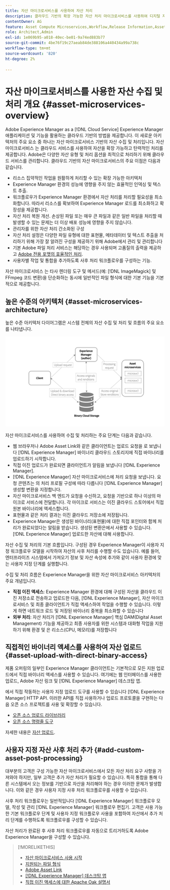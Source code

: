 ```yaml
---
title: 자산 마이크로서비스를 사용하여 자산 처리
description: 클라우드 기반의 확장 가능한 자산 처리 마이크로서비스를 사용하여 디지털 자산을 처리합니다.
contentOwner: AG
feature: Asset Compute Microservices,Workflow,Release Information,Asset Processing
role: Architect,Admin
exl-id: 1e069b95-a018-40ec-be01-9a74ed883b77
source-git-commit: 4be76f19c27aeab84de388106a440434a99a738c
workflow-type: tm+mt
source-wordcount: '820'
ht-degree: 2%

---
```


# 자산 마이크로서비스를 사용한 자산 수집 및 처리 개요 {#asset-microservices-overview}

Adobe Experience Manager as a [!DNL Cloud Service] Experience Manager 애플리케이션 및 기능을 활용하는 클라우드 기반의 방법을 제공합니다. 이 새로운 아키텍처의 주요 요소 중 하나는 자산 마이크로서비스 기반의 자산 수집 및 처리입니다. 자산 마이크로서비스 는 클라우드 서비스를 사용하여 자산을 확장 가능하고 탄력적인 처리를 제공합니다. Adobe은 다양한 자산 유형 및 처리 옵션을 최적으로 처리하기 위해 클라우드 서비스를 관리합니다. 클라우드 기반의 자산 마이크로서비스의 주요 이점은 다음과 같습니다.

* 리소스 집약적인 작업을 원활하게 처리할 수 있는 확장 가능한 아키텍처
* Experience Manager 환경의 성능에 영향을 주지 않는 효율적인 인덱싱 및 텍스트 추출.
* 워크플로우가 Experience Manager 환경에서 자산 처리를 처리할 필요성을 최소화합니다. 따라서 리소스를 확보하여 Experience Manager 로드를 최소화하고 확장성을 제공합니다.
* 자산 처리 복원 개선. 손상된 파일 또는 매우 큰 파일과 같은 일반 파일을 처리할 때 발생할 수 있는 문제는 더 이상 배포 성능에 영향을 주지 않습니다.
* 관리자를 위한 자산 처리 간소화된 구성
* 자산 처리 설정은 다양한 파일 유형에 대한 표현물, 메타데이터 및 텍스트 추출을 처리하기 위해 가장 잘 알려진 구성을 제공하기 위해 Adobe에서 관리 및 관리합니다
* 기본 Adobe 파일 처리 서비스는 해당하는 경우 사용되며 고품질의 출력을 제공하고 [Adobe 전용 포맷의 효율적인 처리](file-format-support.md).
* 사용자별 작업 및 통합을 추가하도록 사후 처리 워크플로우를 구성하는 기능.

자산 마이크로서비스 는 타사 렌더링 도구 및 메서드(예: [!DNL ImageMagick] 및 FFmpeg 코드 변환)을 단순화하는 동시에 일반적인 파일 형식에 대한 기본 기능을 기본적으로 제공합니다.

## 높은 수준의 아키텍처 {#asset-microservices-architecture}

높은 수준 아키텍처 다이어그램은 시스템 전체의 자산 수집 및 처리 및 흐름의 주요 요소를 나타냅니다.

<!-- Proposed DRAFT diagram for asset microservices overview - see section "Asset processing - high-level diagram" in the PPTX deck

https://adobe-my.sharepoint.com/personal/gklebus_adobe_com/_layouts/15/guestaccess.aspx?guestaccesstoken=jexDC5ZnepXSt6dTPciH66TzckS1BPEfdaZuSgHugL8%3D&docid=2_1ec37f0bd4cc74354b4f481cd420e07fc&rev=1&e=CdgElS
-->

![자산 마이크로서비스를 사용한 자산 수집 및 처리](assets/asset-microservices-overview.png "자산 마이크로서비스를 사용한 자산 수집 및 처리")

자산 마이크로서비스를 사용하여 수집 및 처리하는 주요 단계는 다음과 같습니다.

* 웹 브라우저나 Adobe Asset Link와 같은 클라이언트는 업로드 요청을 로 보냅니다 [!DNL Experience Manager] 바이너리 클라우드 스토리지에 직접 바이너리를 업로드하기 시작합니다.
* 직접 이진 업로드가 완료되면 클라이언트가 알림을 보냅니다 [!DNL Experience Manager].
* [!DNL Experience Manager] 자산 마이크로서비스에 처리 요청을 보냅니다. 요청 콘텐츠는 의 처리 프로필 구성에 따라 다릅니다 [!DNL Experience Manager] 생성할 변환을 지정합니다.
* 자산 마이크로서비스 백 엔드가 요청을 수신하고, 요청을 기반으로 하나 이상의 마이크로 서비스에 전달합니다. 각 마이크로 서비스는 이진 클라우드 스토어에서 직접 원본 바이너리에 액세스합니다.
* 표현물과 같은 처리 결과는 이진 클라우드 저장소에 저장됩니다.
* Experience Manager은 생성된 바이너리(표현물)에 대한 직접 포인터와 함께 처리가 완료되었다는 알림을 받습니다. 생성된 변환은에서 사용할 수 있습니다. [!DNL Experience Manager] 업로드한 자산에 대해 사용합니다.

자산 수집 및 처리의 기본 흐름입니다. 구성된 경우 Experience Manager이 사용자 지정 워크플로우 모델을 시작하여 자산의 사후 처리를 수행할 수도 있습니다. 예를 들어, 엔터프라이즈 시스템에서 가져오기 정보 및 자산 속성에 추가와 같이 사용자 환경에 맞는 사용자 지정 단계를 실행합니다.

수집 및 처리 흐름은 Experience Manager을 위한 자산 마이크로서비스 아키텍처의 주요 개념입니다.

* **직접 이진 액세스**: Experience Manager 환경에 대해 구성된 자산을 클라우드 이진 저장소로 전송하고 업로드한 다음, [!DNL Experience Manager], 자산 마이크로서비스 및 최종 클라이언트가 직접 액세스하여 작업을 수행할 수 있습니다. 이렇게 하면 네트워크 로드 및 저장된 바이너리 중복을 최소화할 수 있습니다
* **외부 처리**: 자산 처리가 [!DNL Experience Manager] 핵심 DAM(Digital Asset Management) 기능을 제공하고 최종 사용자를 위한 시스템과 대화형 작업을 지원하기 위해 환경 및 은 리소스(CPU, 메모리)를 저장합니다

## 직접적인 바이너리 액세스를 사용하여 자산 업로드 {#asset-upload-with-direct-binary-access}

제품 오퍼링의 일부인 Experience Manager 클라이언트는 기본적으로 모든 지원 업로드에서 직접 바이너리 액세스를 사용할 수 있습니다. 여기에는 웹 인터페이스를 사용한 업로드, Adobe 자산 링크 및 [!DNL Experience Manager] 데스크탑 앱.

에서 직접 작동하는 사용자 지정 업로드 도구를 사용할 수 있습니다 [!DNL Experience Manager] HTTP API. 이러한 API를 직접 사용하거나 업로드 프로토콜을 구현하는 다음 오픈 소스 프로젝트를 사용 및 확장할 수 있습니다.

* [오픈 소스 업로드 라이브러리](https://github.com/adobe/aem-upload)
* [오픈 소스 명령줄 도구](https://github.com/adobe/aio-cli-plugin-aem)

자세한 내용은 [자산 업로드](add-assets.md).

## 사용자 지정 자산 사후 처리 추가 {#add-custom-asset-post-processing}

대부분의 고객은 구성 가능한 자산 마이크로서비스에서 모든 자산 처리 요구 사항을 가져와야 하지만, 일부 고객은 추가 자산 처리가 필요할 수 있습니다. 특히 통합을 통해 다른 시스템에서 오는 정보를 기반으로 자산을 처리해야 하는 경우 이러한 문제가 발생합니다. 이와 같은 경우 사용자 지정 사후 처리 워크플로우를 사용할 수 있습니다.

사후 처리 워크플로우는 일반적입니다 [!DNL Experience Manager] 워크플로우 모델, 작성 및 관리 [!DNL Experience Manager] 워크플로우 편집기. 고객은 사용 가능한 기본 워크플로우 단계 및 사용자 지정 워크플로우 사용을 포함하여 자산에서 추가 처리 단계를 수행하도록 워크플로우를 구성할 수 있습니다.

자산 처리가 완료된 후 사후 처리 워크플로우를 자동으로 트리거하도록 Adobe Experience Manager을 구성할 수 있습니다.

<!-- TBD asgupta, Engg: Create some asset-microservices-data-flow-diagram.
-->

>[!MORELIKETHIS]
>
>* [자산 마이크로서비스 사용 시작](asset-microservices-configure-and-use.md)
>* [지원되는 파일 형식](file-format-support.md)
>* [Adobe Asset Link](https://helpx.adobe.com/kr/enterprise/using/adobe-asset-link.html)
>* [[!DNL Experience Manager] 데스크탑 앱](https://experienceleague.adobe.com/docs/experience-manager-desktop-app/using/introduction.html)
>* [직접 이진 액세스에 대한 Apache Oak 설명서](https://jackrabbit.apache.org/oak/docs/features/direct-binary-access.html)


